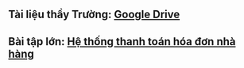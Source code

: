 ## **Tài liệu thầy Trường**: [Google Drive](https://drive.google.com/drive/u/0/folders/1HKN6I9OUCAY8kPWQM_loa80NtEIDuDKZ)
## **Bài tập lớn**: [Hệ thống thanh toán hóa đơn nhà hàng](https://github.com/khoivux/BTL_KTMT)

